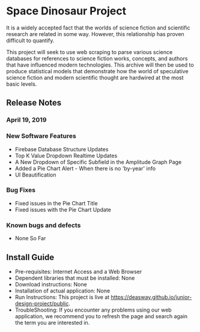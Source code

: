 # Space Dinosaur Project

It is a widely accepted fact that the worlds of science fiction and scientific research are related in some way. However, this relationship has proven difficult to quantify.

This project will seek to use web scraping to parse various science databases for references to science fiction works, concepts, and authors that have influenced modern technologies. This archive will then be used to produce statistical models that demonstrate how the world of speculative science fiction and modern scientific thought are hardwired at the most basic levels.

## Release Notes
### April 19, 2019
### New Software Features
* Firebase Database Structure Updates
* Top K Value Dropdown Realtime Updates
* A New Dropdown of Specific Subfield in the Amplitude Graph Page
* Added a Pie Chart Alert - When there is no 'by-year' info
* UI Beautification

### Bug Fixes
* Fixed issues in the Pie Chart Title
* Fixed issues with the Pie Chart Update

### Known bugs and defects
* None So Far

## Install Guide
* Pre-requisites: Internet Access and a Web Browser
* Dependent libraries that must be installed: None
* Download instructions: None
* Installation of actual application: None
* Run Instructions: This project is live at https://deasway.github.io/junior-design-project/public.
* TroubleShooting: If you encounter any problems using our web application, we recommend you to refresh the page and search again the term you are interested in. 
